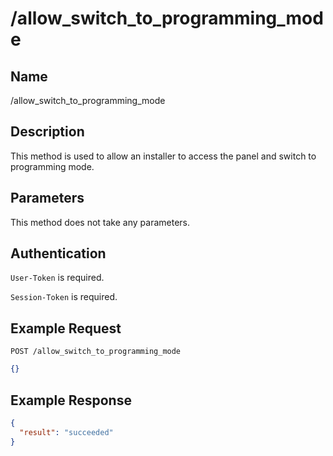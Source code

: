 # /allow_switch_to_programming_mode

## Name
/allow_switch_to_programming_mode

## Description
This method is used to allow an installer to access the panel and switch to programming mode.

## Parameters
This method does not take any parameters.

## Authentication
`User-Token` is required.

`Session-Token` is required.

## Example Request
`POST /allow_switch_to_programming_mode`

```json
{}
```

## Example Response
```json
{
  "result": "succeeded"
}
```